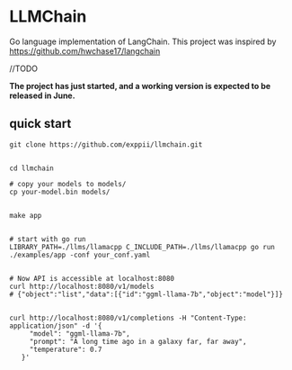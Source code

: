 # LLMChain

Go language implementation of LangChain. This project was inspired by <https://github.com/hwchase17/langchain>

//TODO 

**The project has just started, and a working version is expected to be released in June.**


## quick start 


```
git clone https://github.com/exppii/llmchain.git


cd llmchain

# copy your models to models/
cp your-model.bin models/


make app


# start with go run
LIBRARY_PATH=./llms/llamacpp C_INCLUDE_PATH=./llms/llamacpp go run ./examples/app -conf your_conf.yaml


# Now API is accessible at localhost:8080
curl http://localhost:8080/v1/models
# {"object":"list","data":[{"id":"ggml-llama-7b","object":"model"}]}


curl http://localhost:8080/v1/completions -H "Content-Type: application/json" -d '{
     "model": "ggml-llama-7b",            
     "prompt": "A long time ago in a galaxy far, far away",
     "temperature": 0.7
   }'

```